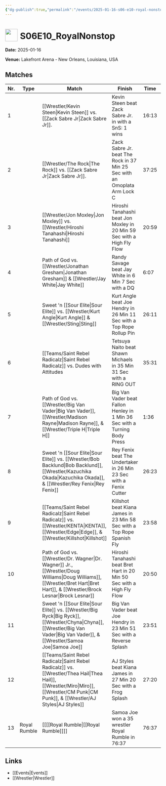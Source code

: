 ```yaml
---
{"dg-publish":true,"permalink":"/events/2025-01-16-s06-e10-royal-nonstop/","title":"S06E10_RoyalNonstop","noteIcon":"","created":"2025-08-11T09:30:58.289+02:00"}
---
```



# <img src="z_Images/ChokeSlam.png" width="40" style="vertical-align:bottom; margin-right:8px;">**S06E10_RoyalNonstop**

**Date:** 2025-01-16

**Venue:** Lakefront Arena - New Orleans, Louisiana, USA

## Matches

| Nr. | Type | Match | Finish | Time | Rating | Score |
|-----|------|-------|--------|------|--------|-------|
| 1 |  | [[Wrestler/Kevin Steen\|Kevin Steen]] vs. [[Zack Sabre Jr\|Zack Sabre Jr]]. | Kevin Steen beat Zack Sabre Jr. in  with a SnS: 1 wins | 16:13 | ★★★★1/4 | 90 |
| 2 |  | [[Wrestler/The Rock\|The Rock]] vs. [[Zack Sabre Jr\|Zack Sabre Jr]]. | Zack Sabre Jr. beat The Rock in 37 Min 25 Sec with an Omoplata Arm Lock C | 37:25 | ★★★★1/2 | 93 |
| 3 |  | [[Wrestler/Jon Moxley\|Jon Moxley]] vs. [[Wrestler/Hiroshi Tanahashi\|Hiroshi Tanahashi]] | Hiroshi Tanahashi beat Jon Moxley in 20 Min 59 Sec with a High Fly Flow | 20:59 | ★★★★3/4 | 98 |
| 4 |  | Path of God vs. [[Wrestler/Jonathan Gresham\|Jonathan Gresham]] & [[Wrestler/Jay White\|Jay White]] | Randy Savage beat Jay White in 6 Min 7 Sec with a DQ | 6:07 | ★ | 52 |
| 5 |  | Sweet 'n [[Sour Elite\|Sour Elite]] vs. [[Wrestler/Kurt Angle\|Kurt Angle]] & [[Wrestler/Sting\|Sting]] | Kurt Angle beat Joe Hendry in 26 Min 11 Sec with a Top Rope Rollup Pin | 26:11 | ★★★3/4 | 83 |
| 6 |  | [[Teams/Saint Rebel Radicalz\|Saint Rebel Radicalz]] vs. Dudes with Attitudes | Tetsuya Naito beat Shawn Michaels in 35 Min 31 Sec with a RING OUT | 35:31 | ★★★★1/4 | 89 |
| 7 |  | Path of God vs. [[Wrestler/Big Van Vader\|Big Van Vader]], [[Wrestler/Madison Rayne\|Madison Rayne]], & [[Wrestler/Triple H\|Triple H]] | Big Van Vader beat Fallon Henley in 1 Min 36 Sec with a Turning Body Press | 1:36 | ★★ | 62 |
| 8 |  | Sweet 'n [[Sour Elite\|Sour Elite]] vs. [[Wrestler/Bob Backlund\|Bob Backlund]], [[Wrestler/Kazuchika Okada\|Kazuchika Okada]], & [[Wrestler/Rey Fenix\|Rey Fenix]] | Rey Fenix beat The Undertaker in 26 Min 23 Sec with a Fenix Cutter | 26:23 | ★★★★1/4 | 88 |
| 9 |  | [[Teams/Saint Rebel Radicalz\|Saint Rebel Radicalz]] vs. [[Wrestler/KENTA\|KENTA]], [[Wrestler/Edge\|Edge]], & [[Wrestler/Killshot\|Killshot]]   | Killshot   beat Kiana James in 23 Min 58 Sec with a Top Rope Spanish Fly | 23:58 | ★★★★1/4 | 88 |
| 10 |  | Path of God vs. [[Wrestler/Dr. Wagner\|Dr. Wagner]] Jr., [[Wrestler/Doug Williams\|Doug Williams]], [[Wrestler/Bret Hart\|Bret Hart]], & [[Wrestler/Brock Lesnar\|Brock Lesnar]] | Hiroshi Tanahashi beat Bret Hart in 20 Min 50 Sec with a High Fly Flow | 20:50 | ★★★1/2 | 76 |
| 11 |  | Sweet 'n [[Sour Elite\|Sour Elite]] vs. [[Wrestler/Big Ryck\|Big Ryck]], [[Wrestler/Chyna\|Chyna]], [[Wrestler/Big Van Vader\|Big Van Vader]], & [[Wrestler/Samoa Joe\|Samoa Joe]] | Big Van Vader beat Joe Hendry in 23 Min 51 Sec with a Reverse Splash | 23:51 | ★★★★ | 85 |
| 12 |  | [[Teams/Saint Rebel Radicalz\|Saint Rebel Radicalz]] vs. [[Wrestler/Thea Hail\|Thea Hail]], [[Wrestler/Miro\|Miro]], [[Wrestler/CM Punk\|CM Punk]], & [[Wrestler/AJ Styles\|AJ Styles]] | AJ Styles beat Kiana James in 27 Min 20 Sec with a Frog Splash | 27:20 | ★★★1/2 | 77 |
| 13 | Royal Rumble | [[[[Royal Rumble\|[[Royal Rumble]]]] | Samoa Joe won a 35 wrestler Royal Rumble in  76:37 | 76:37 | ★★★★1/4 | 89 |

## Links
- [[Events\|Events]]
- [[Wrestler\|Wrestler]]
